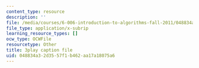 ```yaml
---
content_type: resource
description: ''
file: /media/courses/6-006-introduction-to-algorithms-fall-2011/048834a32d3557f1b462aa17a18075a6_oRpERQA4Vik.vtt
file_type: application/x-subrip
learning_resource_types: []
ocw_type: OCWFile
resourcetype: Other
title: 3play caption file
uid: 048834a3-2d35-57f1-b462-aa17a18075a6
---
```

